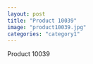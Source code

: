 ```yaml
---
layout: post
title: "Product 10039"
image: "product10039.jpg"
categories: "category1"
---
```

Product 10039
